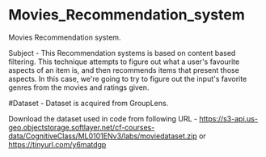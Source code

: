 # Movies_Recommendation_system
Movies Recommendation system.

Subject - This Recommendation systems is based on content based filtering.
This technique attempts to figure out what a user's favourite aspects of an item is, and then 
recommends items that present those aspects. In this case, we're going to try to figure out the input's favorite genres from the movies and ratings given. 

#Dataset - Dataset is acquired from GroupLens.

Download the dataset used in code from following URL - https://s3-api.us-geo.objectstorage.softlayer.net/cf-courses-data/CognitiveClass/ML0101ENv3/labs/moviedataset.zip
or https://tinyurl.com/y6matdgp
